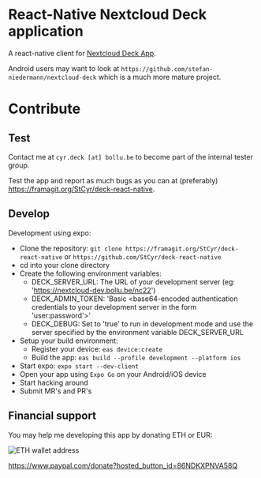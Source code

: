 # React-Native Nextcloud Deck application
A react-native client for [Nextcloud Deck App](https://github.com/nextcloud/deck/).

Android users may want to look at `https://github.com/stefan-niedermann/nextcloud-deck` which is a much more mature project.

# Contribute

## Test

Contact me at `cyr.deck [at] bollu.be` to become part of the internal tester group.

Test the app and report as much bugs as you can at (preferably) https://framagit.org/StCyr/deck-react-native.

## Develop

Development using expo:

* Clone the repository: `git clone https://framagit.org/StCyr/deck-react-native` or `https://github.com/StCyr/deck-react-native`
* cd into your clone directory
* Create the following environment variables:
  * DECK_SERVER_URL: The URL of your development server (eg: 'https://nextcloud-dev.bollu.be/nc22')
  * DECK_ADMIN_TOKEN: 'Basic <base64-encoded authentication credentials to your development server in the form 'user:password'>'
  * DECK_DEBUG: Set to 'true' to run in development mode and use the server specified by the environment variable DECK_SERVER_URL
* Setup your build environment:
  * Register your device: `eas device:create`
  * Build the app: `eas build --profile development --platform ios`
* Start expo: `expo start --dev-client`
* Open your app using `Expo Go` on your Android/iOS device
* Start hacking around
* Submit MR's and PR's

## Financial support

You may help me developing this app by donating ETH or EUR:

![ETH wallet address](/assets/eth_wallet.png)

https://www.paypal.com/donate?hosted_button_id=86NDKXPNVA58Q
